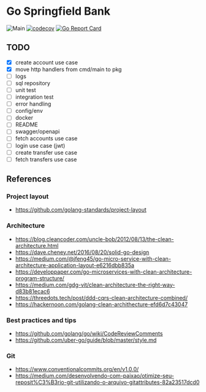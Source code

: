 # Go Springfield Bank
![Main](https://github.com/helder-jaspion/go-springfield-bank/workflows/Main/badge.svg)
[![codecov](https://codecov.io/gh/helder-jaspion/go-springfield-bank/branch/main/graph/badge.svg?token=D1Y8HWP4OB)](https://codecov.io/gh/helder-jaspion/go-springfield-bank)
[![Go Report Card](https://goreportcard.com/badge/github.com/helder-jaspion/go-springfield-bank)](https://goreportcard.com/report/github.com/helder-jaspion/go-springfield-bank)

## TODO
- [x] create account use case
- [x] move http handlers from cmd/main to pkg
- [ ] logs
- [ ] sql repository
- [ ] unit test
- [ ] integration test
- [ ] error handling
- [ ] config/env
- [ ] docker
- [ ] README
- [ ] swagger/openapi
- [ ] fetch accounts use case
- [ ] login use case (jwt)
- [ ] create transfer use case
- [ ] fetch transfers use case

## References
### Project layout
- https://github.com/golang-standards/project-layout

### Architecture
- https://blog.cleancoder.com/uncle-bob/2012/08/13/the-clean-architecture.html
- https://dave.cheney.net/2016/08/20/solid-go-design
- https://medium.com/@jfeng45/go-micro-service-with-clean-architecture-application-layout-e6216dbb835a
- https://developpaper.com/go-microservices-with-clean-architecture-program-structure/
- https://medium.com/gdg-vit/clean-architecture-the-right-way-d83b81ecac6
- https://threedots.tech/post/ddd-cqrs-clean-architecture-combined/
- https://hackernoon.com/golang-clean-archithecture-efd6d7c43047

### Best practices and tips
- https://github.com/golang/go/wiki/CodeReviewComments
- https://github.com/uber-go/guide/blob/master/style.md

### Git
- https://www.conventionalcommits.org/en/v1.0.0/
- https://medium.com/desenvolvendo-com-paixao/otimize-seu-reposit%C3%B3rio-git-utilizando-o-arquivo-gitattributes-82a23517dcd0
